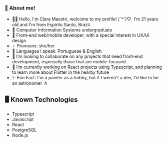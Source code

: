 ### 🌙 About me! 
- 👩‍💻 Hello, I'm Clara Maestri, welcome to my profile! (´꒳`)♡. I'm 21 years old and I'm from Espírito Santo, Brazil.
- 📖 Computer Information Systems undergraduate
- 📱 Front-end web/mobile developer, with a special interest in UX/UI design
- ♀️ Pronouns: she/her 
- 💬 Languages I speak: Portuguese & English
- 👯 I’m looking to collaborate on any projects that need front-end development, especially those that are mobile-focused. 
- 🌱 I’m currently working on React projects using Typescript, and planning to learn more about Flutter in the nearby future
- ✨ Fun Fact: I'm a painter as a hobby, but if I weren't a dev, I'd like to be an astronomer ☆


## 🖥️ Known Technologies
- Typescript
- Javascript
- React
- PostgreSQL
- Node.js 
